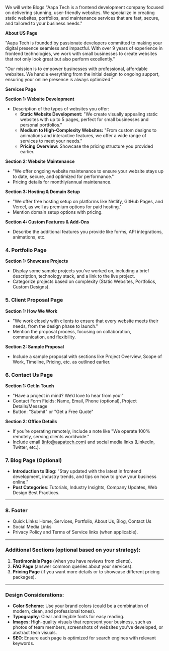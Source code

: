 We will write Blogs
"Aapa Tech is a frontend development company focused on delivering stunning, user-friendly websites. We specialize in creating static websites, portfolios, and maintenance services that are fast, secure, and tailored to your business needs."

**About US Page**

"Aapa Tech is founded by passionate developers committed to making your digital presence seamless and impactful. With over 9 years of experience in frontend technologies, we work with small businesses to create websites that not only look great but also perform excellently."

"Our mission is to empower businesses with professional, affordable websites. We handle everything from the initial design to ongoing support, ensuring your online presence is always optimized."

**Services Page**

**Section 1: Website Development**

- Description of the types of websites you offer:
    - **Static Website Development:** "We create visually appealing static websites with up to 5 pages, perfect for small businesses and personal portfolios."
    - **Medium to High-Complexity Websites:** "From custom designs to animations and interactive features, we offer a wide range of services to meet your needs."
    - **Pricing Overview:** Showcase the pricing structure you provided earlier.

**Section 2: Website Maintenance**

- "We offer ongoing website maintenance to ensure your website stays up to date, secure, and optimized for performance."
- Pricing details for monthly/annual maintenance.

**Section 3: Hosting & Domain Setup**

- "We offer free hosting setup on platforms like Netlify, GitHub Pages, and Vercel, as well as premium options for paid hosting."
- Mention domain setup options with pricing.

**Section 4: Custom Features & Add-Ons**

- Describe the additional features you provide like forms, API integrations, animations, etc.


### 4. **Portfolio Page**

**Section 1: Showcase Projects**

- Display some sample projects you've worked on, including a brief description, technology stack, and a link to the live project.
- Categorize projects based on complexity (Static Websites, Portfolios, Custom Designs).

### 5. **Client Proposal Page**

**Section 1: How We Work**

- "We work closely with clients to ensure that every website meets their needs, from the design phase to launch."
- Mention the proposal process, focusing on collaboration, communication, and flexibility.

**Section 2: Sample Proposal**

- Include a sample proposal with sections like Project Overview, Scope of Work, Timeline, Pricing, etc. as outlined earlier.

### 6. **Contact Us Page**

**Section 1: Get In Touch**

- "Have a project in mind? We’d love to hear from you!"
- Contact Form Fields: Name, Email, Phone (optional), Project Details/Message
- Button: "Submit" or "Get a Free Quote"

**Section 2: Office Details**

- If you’re operating remotely, include a note like "We operate 100% remotely, serving clients worldwide."
- Include email (info@aapatech.com) and social media links (LinkedIn, Twitter, etc.).

### 7. **Blog Page (Optional)**

- **Introduction to Blog**: "Stay updated with the latest in frontend development, industry trends, and tips on how to grow your business online."
- **Post Categories**: Tutorials, Industry Insights, Company Updates, Web Design Best Practices.

---

### 8. **Footer**

- Quick Links: Home, Services, Portfolio, About Us, Blog, Contact Us
- Social Media Links
- Privacy Policy and Terms of Service links (when applicable).

---

### Additional Sections (optional based on your strategy):

1. **Testimonials Page** (when you have reviews from clients).
2. **FAQ Page** (answer common queries about your services).
3. **Pricing Page** (if you want more details or to showcase different pricing packages).

---

### Design Considerations:

- **Color Scheme**: Use your brand colors (could be a combination of modern, clean, and professional tones).
- **Typography**: Clear and legible fonts for easy reading.
- **Images**: High-quality visuals that represent your business, such as photos of team members, screenshots of websites you've developed, or abstract tech visuals.
- **SEO**: Ensure each page is optimized for search engines with relevant keywords.
